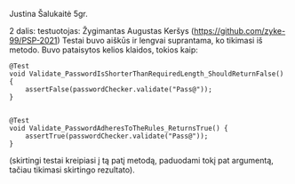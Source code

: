 Justina Šalukaitė 5gr.


2 dalis:
testuotojas: Žygimantas Augustas Keršys (https://github.com/zyke-99/PSP-2021)
Testai buvo aiškūs ir lengvai suprantama, ko tikimasi iš metodo. Buvo pataisytos kelios klaidos, tokios kaip:

    @Test
    void Validate_PasswordIsShorterThanRequiredLength_ShouldReturnFalse() {
        assertFalse(passwordChecker.validate("Pass@"));
    }


    @Test
    void Validate_PasswordAdheresToTheRules_ReturnsTrue() {
        assertTrue(passwordChecker.validate("Pass@"));
    }
    
(skirtingi testai kreipiasi į tą patį metodą, paduodami tokį pat argumentą, tačiau tikimasi skirtingo rezultato).
